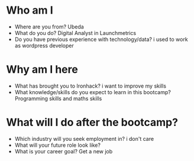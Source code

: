 # Who am I

* Where are you from? Ubeda
* What do you do? Digital Analyst in Launchmetrics
* Do you have previous experience with technology/data? i used to work as wordpress developer

# Why am I here

* What has brought you to Ironhack? i want to improve my skills
* What knowledge/skills do you expect to learn in this bootcamp? Programming skills and maths skills

# What will I do after the bootcamp?

* Which industry will you seek employment in? i don't care
* What will your future role look like? 
* What is your career goal? Get a new job
